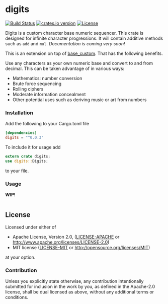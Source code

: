 # digits
[![Build Status](https://travis-ci.org/danielpclark/digits.svg)](https://travis-ci.org/danielpclark/digits)
[![crates.io version](https://img.shields.io/crates/v/digits.svg)](https://crates.io/crates/digits)
[![License](https://img.shields.io/crates/l/digits.svg)]()

Digits is a custom character base numeric sequencer.  This crate is designed for infinite character progressions.  It will contain additive methods such as `add` and `mul`.  _Documentation is coming very soon!_

This is an extension on top of [base_custom](https://github.com/danielpclark/base_custom).  That has the following benefits.

Use any characters as your own numeric base and convert to and from decimal.  This can be taken advantage of in various ways:

* Mathematics: number conversion
* Brute force sequencing
* Rolling ciphers
* Moderate information concealment
* Other potential uses such as deriving music or art from numbers

### Installation

Add the following to your Cargo.toml file
```toml
[dependencies]
digits = "^0.0.3"
```

To include it for usage add

```rust
extern crate digits;
use digits::Digits;
```

to your file.

### Usage

**WIP!**

```rust
```

## License

Licensed under either of

 * Apache License, Version 2.0, ([LICENSE-APACHE](LICENSE-APACHE) or http://www.apache.org/licenses/LICENSE-2.0)
 * MIT license ([LICENSE-MIT](LICENSE-MIT) or http://opensource.org/licenses/MIT)

at your option.

### Contribution

Unless you explicitly state otherwise, any contribution intentionally submitted
for inclusion in the work by you, as defined in the Apache-2.0 license, shall be dual licensed as above, without any
additional terms or conditions.

